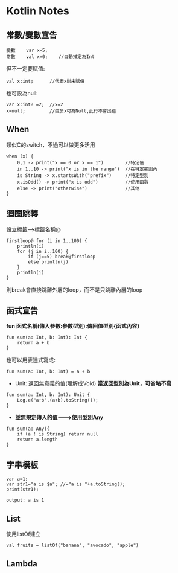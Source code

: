 # **Kotlin Notes**

常數/變數宣告
-
    變數    var x=5;
    常數    val x=0;    //自動推定為Int

但不一定要賦值:
```kotlin=
val x:int;      //代表x尚未賦值
```

也可設為null:
```kotlin=
var x:int? =2;  //x=2
x=null;         //由於x可為Null,此行不會出錯
```

When
-
類似C的switch，不過可以做更多活用
```kotlin=
when (x) {
    0,1 -> print("x == 0 or x == 1")        //特定值
    in 1..10 -> print("x is in the range")  //在特定範圍內
    is String -> x.startsWith("prefix")     //特定型別
    x.isOdd() -> print("x is odd")          //使用函數
    else -> print("otherwise")              //其他
}
```

迴圈跳轉
-
設立標籤-->標籤名稱@
```kotlin=
firstloop@ for (i in 1..100) {
    println(i)
    for (j in i..100) {
        if (j==5) break@firstloop
        else println(j)
    }
    println(i)
}
```
則break會直接跳離外層的loop，而不是只跳離內層的loop

函式宣告
-
**fun 函式名稱(傳入參數:參數型別):傳回值型別{函式內容}**
```kotlin=
fun sum(a: Int, b: Int): Int {
    return a + b
}
```
    
也可以用表達式寫成:
```kotlin=
fun sum(a: Int, b: Int) = a + b
```

* Unit: 返回無意義的值(理解成Void)
    **當返回型別為Unit，可省略不寫**
```kotlin=
fun sum(a: Int, b: Int): Unit {
    Log.e("a+b",(a+b).toString());
}
```
* **並無規定傳入的值--->使用型別Any**
```kotlin=
fun sum(a: Any){
    if (a ! is String) return null
    return a.length
}
```
字串模板
-
```kotlin=
var a=1;
var str1="a is $a"; //="a is "+a.toString();
print(str1);
```
    output: a is 1

List
-
使用listOf建立
```kotlin=
val fruits = listOf("banana", "avocado", "apple")
```
Lambda
-


